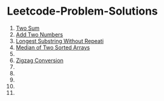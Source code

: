 # Leetcode-Problem-Solutions

1. <a href="https://github.com/niikhilpatel/Leetcode-Problem-Solutions/blob/master/1.%20Two%20Sum/Two_Sum.py">Two Sum</a>
2. <a href="https://github.com/niikhilpatel/Leetcode-Problem-Solutions/blob/master/2.%20Add%20Two%20Numbers/add_two_number.py">Add Two Numbers</a>
3. <a href="https://github.com/niikhilpatel/Leetcode-Problem-Solutions/blob/master/3.%20Longest%20Substring%20Without%20Repeating%20Characters/longest_substring.py">Longest Substring Without Repeati</a>
4. <a href="https://github.com/niikhilpatel/Leetcode-Problem-Solutions/blob/master/4.%20Median%20of%20Two%20Sorted%20Arrays/median_of_two_sorted_array.py">Median of Two Sorted Arrays</a>
5. <a href=""></a>
6. <a href="">Zigzag Conversion</a>
7. <a href=""></a>
8. <a href=""></a>
9. <a href=""></a>
10. <a href=""></a>
11.







<a href=""></a>
